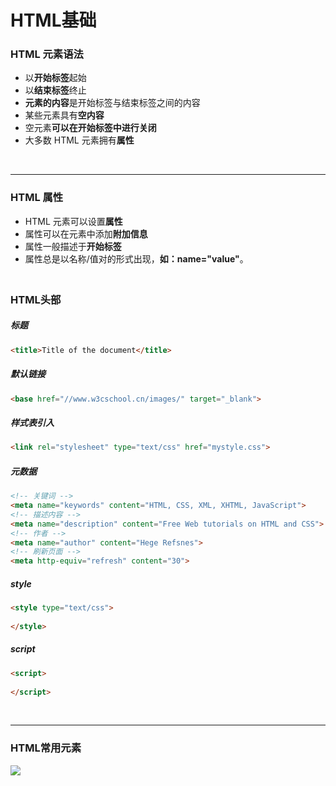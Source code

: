# HTML基础

### HTML 元素语法

- 以**开始标签**起始
- 以**结束标签**终止
- **元素的内容**是开始标签与结束标签之间的内容
- 某些元素具有**空内容**
- 空元素**可以在开始标签中进行关闭**
- 大多数 HTML 元素拥有**属性**

<br/>

------

### HTML 属性

- HTML 元素可以设置**属性**
- 属性可以在元素中添加**附加信息**
- 属性一般描述于**开始标签**
- 属性总是以名称/值对的形式出现，**如：name="value"**。

### <br/>HTML头部

##### 标题

```html
<title>Title of the document</title>
```

##### 默认链接

```html
<base href="//www.w3cschool.cn/images/" target="_blank">
```

##### 样式表引入

```html
<link rel="stylesheet" type="text/css" href="mystyle.css">
```

##### 元数据

```html
<!-- 关键词 -->
<meta name="keywords" content="HTML, CSS, XML, XHTML, JavaScript">
<!-- 描述内容 -->
<meta name="description" content="Free Web tutorials on HTML and CSS">
<!-- 作者 -->
<meta name="author" content="Hege Refsnes">
<!-- 刷新页面 -->
<meta http-equiv="refresh" content="30">
```

##### style

```html
<style type="text/css">        
          
</style> 
```

##### script

```html
<script>
	
</script>
```

<br/>

------

### HTML常用元素

![](http://cdn.fengblog.xyz/HTML%E5%B8%B8%E7%94%A8%E5%85%83%E7%B4%A0.png)


